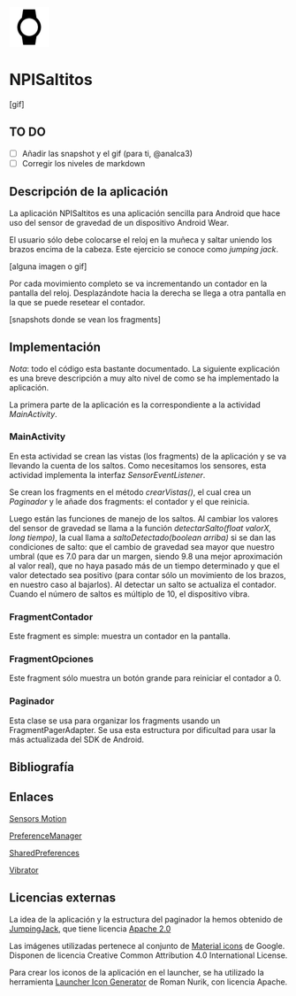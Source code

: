 ![NPISaltitos](app/src/main/res/mipmap-hdpi/ic_launcher.png)

# NPISaltitos

[gif]

## TO DO

* [ ] Añadir las snapshot y el gif (para ti, @analca3)
* [ ] Corregir los niveles de markdown

## Descripción de la aplicación

La aplicación NPISaltitos es una aplicación sencilla para Android que hace uso del sensor de gravedad de un dispositivo Android Wear.

El usuario sólo debe colocarse el reloj en la muñeca y saltar uniendo los brazos encima de la cabeza.
Este ejercicio se conoce como *jumping jack*.

[alguna imagen o gif]

Por cada movimiento completo se va incrementando un contador en la pantalla del reloj. Desplazándote hacia la derecha se llega a otra pantalla
en la que se puede resetear el contador.

[snapshots donde se vean los fragments]


## Implementación

*Nota*: todo el código esta bastante documentado. La siguiente explicación es una breve descripción a muy alto nivel de como se ha implementado la aplicación.


La primera parte de la aplicación es la correspondiente a la actividad *MainActivity*.

### MainActivity

En esta actividad se crean las vistas (los fragments) de la aplicación y se va llevando la cuenta de los saltos.
Como necesitamos los sensores, esta actividad implementa la interfaz *SensorEventListener*.

Se crean los fragments en el método *crearVistas()*, el cual crea un *Paginador* y le añade dos fragments: el contador y el que reinicia.

Luego están las funciones de manejo de los saltos. Al cambiar los valores del sensor de gravedad se llama a la función *detectarSalto(float valorX, long tiempo)*, la cual llama a *saltoDetectado(boolean arriba)* si se dan las condiciones de salto: que el cambio de gravedad sea mayor que nuestro umbral (que es 7.0 para dar un margen, siendo 9.8 una mejor aproximación al valor real), que no haya pasado más de un tiempo determinado y que el valor detectado sea positivo (para contar sólo un movimiento de los brazos, en nuestro caso al bajarlos). Al detectar un salto se actualiza el contador. Cuando el número de saltos es múltiplo de 10, el dispositivo vibra.

### FragmentContador

Este fragment es simple: muestra un contador en la pantalla.

### FragmentOpciones

Este fragment sólo muestra un botón grande para reiniciar el contador a 0.

### Paginador

Esta clase se usa para organizar los fragments usando un FragmentPagerAdapter. Se usa esta estructura por dificultad para usar la más actualizada del SDK de Android.

## Bibliografía


## Enlaces

[Sensors Motion](http://developer.android.com/intl/es/guide/topics/sensors/sensors_motion.html)

[PreferenceManager](http://developer.android.com/intl/es/reference/android/preference/PreferenceManager.html)

[SharedPreferences](http://developer.android.com/intl/es/reference/android/content/SharedPreferences.html)

[Vibrator](http://developer.android.com/intl/es/reference/android/os/Vibrator.html)


## Licencias externas

La idea de la aplicación y la estructura del paginador la hemos obtenido de [JumpingJack](https://github.com/googlesamples/android-JumpingJack), que tiene licencia [Apache 2.0](http://www.apache.org/licenses/LICENSE-2.0)

Las imágenes utilizadas pertenece al conjunto de [Material icons](https://design.google.com/icons/) de Google. Disponen de licencia Creative Common Attribution 4.0 International License.

Para crear los iconos de la aplicación en el launcher, se ha utilizado la herramienta [Launcher Icon Generator](https://romannurik.github.io/AndroidAssetStudio/icons-launcher.html) de Roman Nurik, con licencia Apache.

